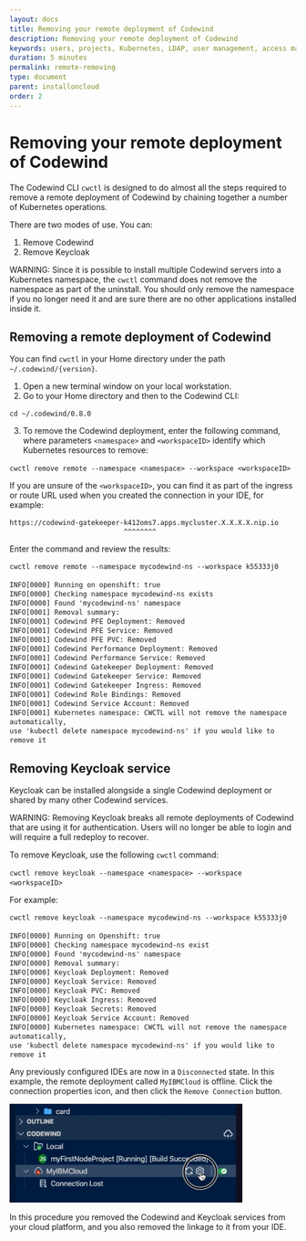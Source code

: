 ```yaml
---
layout: docs
title: Removing your remote deployment of Codewind
description: Removing your remote deployment of Codewind
keywords: users, projects, Kubernetes, LDAP, user management, access management, login, deployment, pod, security, securing cloud connection
duration: 5 minutes
permalink: remote-removing
type: document
parent: installoncloud
order: 2
---
```


# Removing your remote deployment of Codewind

The Codewind CLI `cwctl` is designed to do almost all the steps required to remove a remote deployment of Codewind by chaining together a number of Kubernetes operations.

There are two modes of use. You can:

1. Remove Codewind
2. Remove Keycloak

WARNING: Since it is possible to install multiple Codewind servers into a Kubernetes namespace, the `cwctl` command does not remove the namespace as part of the uninstall. You should only remove the namespace if you no longer need it and are sure there are no other applications installed inside it. 

## Removing a remote deployment of Codewind

You can find `cwctl` in your Home directory under the path `~/.codewind/{version}`.

1.  Open a new terminal window on your local workstation.
2.  Go to your Home directory and then to the Codewind CLI:

```
cd ~/.codewind/0.8.0
```

3. To remove the Codewind deployment, enter the following command, where parameters `<namespace>` and `<workspaceID>` identify which Kubernetes resources to remove:

`cwctl remove remote --namespace <namespace> --workspace <workspaceID>`

If you are unsure of the `<workspaceID>`, you can find it as part of the ingress or route URL used when you created the connection in your IDE, for example:

```
https://codewind-gatekeeper-k412oms7.apps.mycluster.X.X.X.X.nip.io
                            ^^^^^^^^
```

Enter the command and review the results:

```
cwctl remove remote --namespace mycodewind-ns --workspace k55333j0

INFO[0000] Running on openshift: true
INFO[0000] Checking namespace mycodewind-ns exists
INFO[0000] Found 'mycodewind-ns' namespace
INFO[0001] Removal summary:
INFO[0001] Codewind PFE Deployment: Removed
INFO[0001] Codewind PFE Service: Removed
INFO[0001] Codewind PFE PVC: Removed
INFO[0001] Codewind Performance Deployment: Removed
INFO[0001] Codewind Performance Service: Removed
INFO[0001] Codewind Gatekeeper Deployment: Removed
INFO[0001] Codewind Gatekeeper Service: Removed
INFO[0001] Codewind Gatekeeper Ingress: Removed
INFO[0001] Codewind Role Bindings: Removed
INFO[0001] Codewind Service Account: Removed
INFO[0001] Kubernetes namespace: CWCTL will not remove the namespace automatically, 
use 'kubectl delete namespace mycodewind-ns' if you would like to remove it
```

## Removing Keycloak service

Keycloak can be installed alongside a single Codewind deployment or shared by many other Codewind services.

WARNING: Removing Keycloak breaks all remote deployments of Codewind that are using it for authentication. Users will no longer be able to login and will require a full redeploy to recover. 

To remove Keycloak, use the following `cwctl` command:

`cwctl remove keycloak --namespace <namespace> --workspace <workspaceID>`

For example:

```
cwctl remove keycloak --namespace mycodewind-ns --workspace k55333j0

INFO[0000] Running on Openshift: true
INFO[0000] Checking namespace mycodewind-ns exist
INFO[0000] Found 'mycodewind-ns' namespace
INFO[0000] Removal summary:
INFO[0000] Keycloak Deployment: Removed
INFO[0000] Keycloak Service: Removed
INFO[0000] Keycloak PVC: Removed
INFO[0000] Keycloak Ingress: Removed
INFO[0000] Keycloak Secrets: Removed
INFO[0000] Keycloak Service Account: Removed
INFO[0000] Kubernetes namespace: CWCTL will not remove the namespace automatically, 
use 'kubectl delete namespace mycodewind-ns' if you would like to remove it
```

Any previously configured IDEs are now in a `Disconnected` state. In this example, the remote deployment called `MyIBMCloud` is offline. Click the connection properties icon, and then click the `Remove Connection` button.

![](./images/remotevs/removeConnection.png)

In this procedure you removed the Codewind and Keycloak services from your cloud platform, and you also removed the linkage to it from your IDE.

